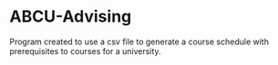 # ABCU-Advising
Program created to use a csv file to generate a course schedule with prerequisites to courses for a university.
